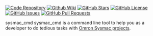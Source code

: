 [//]: # (This file was generated from: doc/template/README.mdt using the documentation_builder package on: 2022-02-09 14:45:38.688544.)
[![Code Repository](https://img.shields.io/badge/repository-git%20hub-informational)](https://github.com/nils-ten-hoeve/sysmac_cmd)
[![Github Wiki](https://img.shields.io/badge/documentation-wiki-informational)](https://github.com/nils-ten-hoeve/sysmac_cmd/wiki)
[![GitHub Stars](https://img.shields.io/github/stars/nils-ten-hoeve/sysmac_cmd)](https://github.com/nils-ten-hoeve/sysmac_cmd/stargazers)
[![GitHub License](https://img.shields.io/badge/license-MIT-informational)](https://raw.githubusercontent.com/nils-ten-hoeve/sysmac_cmd/main/LICENSE)
[![GitHub Issues](https://img.shields.io/github/issues/nils-ten-hoeve/sysmac_cmd)](https://github.com/nils-ten-hoeve/sysmac_cmd/issues)
[![GitHub Pull Requests](https://img.shields.io/github/issues-pr/nils-ten-hoeve/sysmac_cmd)](https://github.com/nils-ten-hoeve/sysmac_cmd/pulls)

<a id='sysmac-cmd'></a>
sysmac_cmd
sysmac_cmd is a command line tool to help you as a developer to do tedious
tasks with [Omron Sysmac projects](https://automation.omron.com/en/us/products/family/sysstdio).
